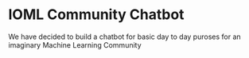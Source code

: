 # IOML Community Chatbot
We have decided to build a chatbot for basic day to day puroses for an imaginary Machine Learning Community

